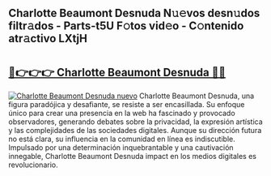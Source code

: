 ## Charlotte Beaumont Desnuda N𝚞𝚎vos desn𝚞dos filtr𝚊dos - Parts-t5U F𝚘tos vid𝚎o - C𝚘ntenido atr𝚊ctivo LXtjH

# <h2><a href="http://mbbeclo.tromn.icu/?c=Charlotte+Beaumont+Desnuda">🔗👉👉👉 Charlotte Beaumont Desnuda 🔗🔗</a></h2>

[![Charlotte Beaumont Desnuda nuevo](https://i.imgur.com/pEAQMta.gif)](http://mbbeclo.tromn.icu/?c=Charlotte+Beaumont+Desnuda)
Charlotte Beaumont Desnuda, una figura paradójica y desafiante, se resiste a ser encasillada. Su enfoque único para crear una presencia en la web ha fascinado y provocado observadores, generando debates sobre la privacidad, la expresión artística y las complejidades de las sociedades digitales. Aunque su dirección futura no está clara, su influencia en la comunidad en línea es indiscutible. Impulsado por una determinación inquebrantable y una cautivación innegable, Charlotte Beaumont Desnuda impact en los medios digitales es revolucionario.

